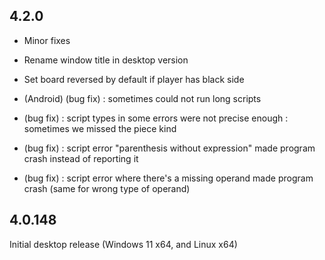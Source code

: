 ## 4.2.0

* Minor fixes
* Rename window title in desktop version
* Set board reversed by default if player has black side

* (Android) (bug fix) : sometimes could not run long scripts
* (bug fix) : script types in some errors were not precise enough : sometimes we missed the piece kind
* (bug fix) : script error "parenthesis without expression" made program crash instead of reporting it
* (bug fix) : script error where there's a missing operand made program crash (same for wrong type of operand)

## 4.0.148

Initial desktop release (Windows 11 x64, and Linux x64)